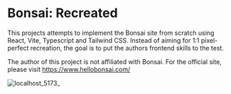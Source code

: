# Bonsai: Recreated

This projects attempts to implement the Bonsai site from scratch using React, Vite, Typescript and Tailwind CSS. Instead of aiming for 1:1 pixel-perfect recreation, the goal is to put the authors frontend skills to the test.

The author of this project is not affiliated with Bonsai. For the official site, please visit https://www.hellobonsai.com/

![localhost_5173_](https://github.com/user-attachments/assets/22402f2a-3016-412b-9f08-ac6c5b1216a3)
